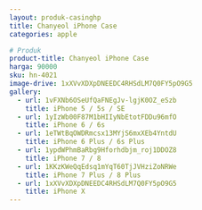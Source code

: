 ```yaml
---
layout: produk-casinghp
title: Chanyeol iPhone Case
categories: apple

# Produk
product-title: Chanyeol iPhone Case
harga: 90000
sku: hn-4021
image-drive: 1xXVvXDXpDNEEDC4RHSdLM7Q0FY5pO9G5
gallery:
  - url: 1vFXNb6OSeUfQaFNEgJv-lgjK0OZ_eSzb
    title: iPhone 5 / 5s / SE
  - url: 1yIzWb00F87M1bHIIyNbEtotFDDu96mfO
    title: iPhone 6 / 6s
  - url: 1eTWtBqOWDRmcsx13MYjS6mxXEb4YntdU
    title: iPhone 6 Plus / 6s Plus
  - url: 1ypdWPhmBaRbg9Hforhdbjm_roj1DDOZ8
    title: iPhone 7 / 8
  - url: 1KKzKWeQqEdsq1mYqT60TjJVHziZoNRWe
    title: iPhone 7 Plus / 8 Plus
  - url: 1xXVvXDXpDNEEDC4RHSdLM7Q0FY5pO9G5
    title: iPhone X
---
```

